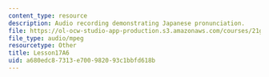 ```yaml
---
content_type: resource
description: Audio recording demonstrating Japanese pronunciation.
file: https://ol-ocw-studio-app-production.s3.amazonaws.com/courses/21g-504-japanese-iv-spring-2009/a680edc87313e700982093c1bbfd618b_Lesson17A6.mp3
file_type: audio/mpeg
resourcetype: Other
title: Lesson17A6
uid: a680edc8-7313-e700-9820-93c1bbfd618b
---
```

